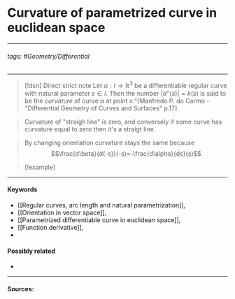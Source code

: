 # Curvature of parametrized curve in euclidean space
***
###### tags: #Geometry/Differential 
***
>[!dsn] Direct strict note
>Let $\alpha:I\to\mathbb{R}^{3}$ be a differentiable regular curve with natural parameter $s\in I$. Then the number $|\alpha''(s)|=k(s)$ is said to be the *curvature* of curve $\alpha$ at point $s$.^[Manfredo P. do Carmo - "Differential Geometry of Curves and Surfaces" p.17]

>Curvature of "straigh line" is zero, and conversely if some curve has curvature equal to zero then it's a straigt line.

>By changing orientation curvature stays the same because
>$$\frac{d\beta}{d(-s)}(-s)=-\frac{d\alpha}{ds}(s)$$

>[!example] 
>
***
#### Keywords
- [[Regular curves, arc length and natural parametrization]],
- [[Orientation in vector space]],
- [[Parametrized differentiable curve in euclidean space]],
- [[Function derivative]],
- 
#### Possibly related
- 
***
#### Sources: